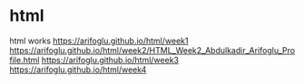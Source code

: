 # html
html works
 https://arifoglu.github.io/html/week1
  https://arifoglu.github.io/html/week2/HTML_Week2_Abdulkadir_Arifoglu_Profile.html
   https://arifoglu.github.io/html/week3
    https://arifoglu.github.io/html/week4
